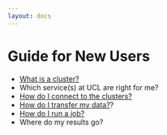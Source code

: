```yaml
---
layout: docs
---
```


# Guide for New Users

 - [What is a cluster?](../Background/Cluster_Computing/)
 - Which service(s) at UCL are right for me?
 - [How do I connect to the clusters?](../howto/#how-do-i-log-in)
 - [How do I transfer my data?](../howto/#how-do-i-transfer-data-onto-the-system)?
 - [How do I run a job?](../Run_Job/)
 - Where do my results go?
